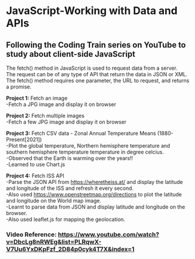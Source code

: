 # JavaScript-Working with Data and APIs
## Following the Coding Train series on YouTube to study about client-side JavaScript 

The fetch() method in JavaScript is used to request data from a server. <br>
The request can be of any type of API that return the data in JSON or XML. <br>
The fetch() method requires one parameter, the URL to request, and returns a promise. <br>

**Project 1:** Fetch an image <br>
-Fetch a JPG image and display it on browser <br>

**Project 2:** Fetch multiple images <br>
-Fetch a few JPG image and display it on browser <br>

**Project 3:** Fetch CSV data - Zonal Annual Temperature Means (1880-Present[2021]) <br>
-Plot the global temperature, Northern hemisphere temperature and southern hemisphere temperature temperature in degree celcius. <br>
-Observed that the Earth is warming over the years!! <br>
-Learned to use Chart.js <br>

**Project 4:** Fetch ISS API <br>
-Parse the JSON API from https://wheretheiss.at/ and display the latitude and longitude of the ISS and refresh it every second. <br>
-Also used https://www.openstreetmap.org/directions to plot the latitude and longitude on the World map image. <br>
-Learnt to parse data from JSON and display latitude and longitude on the browser. <br>
-Also used leaflet.js for mapping the geolocation.

### Video Reference: https://www.youtube.com/watch?v=DbcLg8nRWEg&list=PLRqwX-V7Uu6YxDKpFzf_2D84p0cyk4T7X&index=1
